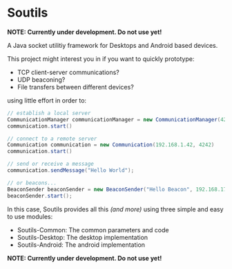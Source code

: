 Soutils
=======

**NOTE: Currently under development. Do not use yet!**

A Java socket utilitiy framework for Desktops and Android based devices.

This project might interest you in if you want to quickly prototype:
* TCP client-server communications?
* UDP beaconing?
* File transfers between different devices?

using little effort in order to:

```Java
// establish a local server
CommunicationManager communicationManager = new CommunicationManager(4242)
communication.start()

// connect to a remote server
Communication communication = new Communication(192.168.1.42, 4242)
communication.start()

// send or receive a message
communication.sendMessage("Hello World");

// or beacons...
BeaconSender beaconSender = new BeaconSender("Hello Beacon", 192.168.178.255);
beaconSender.start();

```

In this case, Soutils provides all this *(and more)* using three simple and easy to use modules:
* Soutils-Common: The common parameters and code
* Soutils-Desktop: The desktop implementation
* Soutils-Android: The android implementation

**NOTE: Currently under development. Do not use yet!**
